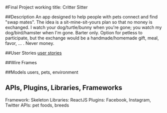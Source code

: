 #Final Project working title: Critter Sitter

##Description
An app designed to help people with pets connect and find "swap mates". The idea is a sit-mine-sit-yours plan so that no money is exchanged. I watch your dog/turtle/bunny when you're gone; you watch my dog/bird/hamster when I'm gone. Barter only. Option for petless to participate, but the exchange would be a handmade/homemade gift, meal, favor, ... . Never money. 

##User Stories
[user stories](https://trello.com/b/XGPVSCna/tiy-final-project)

##Wire Frames


##Models
users, pets, environment 

## APIs, Plugins, Libraries, Frameworks
Framework: Skeleton
Libraries: ReactJS
Plugins: Facebook, Instagram, Twitter
APIs: pet foods, breeds